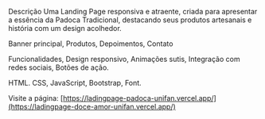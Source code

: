 Descrição
Uma Landing Page responsiva e atraente, criada para apresentar a essência da Padoca Tradicional, destacando seus produtos artesanais e história com um design acolhedor.

Banner principal,
Produtos,
Depoimentos,
Contato


Funcionalidades,
Design responsivo,
Animações sutis,
Integração com redes sociais,
Botões de ação.


HTML.
CSS,
JavaScript,
Bootstrap,
Font.


Visite a página:
[https://ladingpage-padoca-unifan.vercel.app/](https://ladingpage-doce-amor-unifan.vercel.app/)

